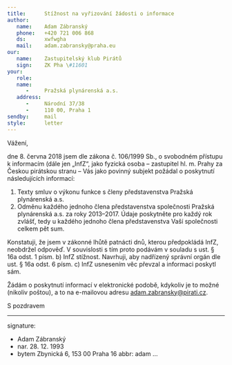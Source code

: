 ```yaml
---
title:      Stížnost na vyřizování žádosti o informace
author:
   name:    Adam Zábranský
   phone:   +420 721 006 868
   ds:      xwfwgha
   mail:    adam.zabransky@praha.eu
our:
   name:    Zastupitelský klub Pirátů
   sign:    ZK Pha \#11601
your:
   role:    
   name:    
      -     Pražská plynárenská a.s.
   address:
      -     Národní 37/38
      -     110 00, Praha 1
sendby:     mail
style:      letter
---
```


Vážení,

dne 8. června 2018 jsem dle zákona č. 106/1999 Sb., o svobodném přístupu k informacím (dále jen „InfZ“, jako fyzická osoba – zastupitel hl. m. Prahy za Českou pirátskou stranu – Vás jako povinný subjekt požádal o poskytnutí následujících informací:

1. Texty smluv o výkonu funkce s členy představenstva Pražská plynárenská a.s. 
2. Odměnu každého jednoho člena představenstva společnosti Pražská plynárenská a.s. za roky 2013–2017. Údaje poskytněte pro každý rok zvlášť, tedy u každého jednoho člena představenstva Vaší společnosti celkem pět sum. 

Konstatuji, že jsem v zákonné lhůtě patnácti dnů, kterou předpokládá InfZ, neobdržel odpověď. V souvislosti s tím proto podávám v souladu s ust. § 16a odst. 1 písm. b) InfZ stížnost. Navrhuji, aby nadřízený správní orgán dle ust. § 16a odst. 6 písm. c) InfZ usnesením věc převzal a informaci poskytl sám.

Žádám o poskytnutí informací v elektronické podobě, kdykoliv je to možné (nikoliv poštou), a to na e-mailovou adresu adam.zabransky@pirati.cz. 

S pozdravem

---
signature:
  - Adam Zábranský
  - nar. 28. 12. 1993
  - bytem Zbynická 6, 153 00 Praha 16
abbr:       adam
...

